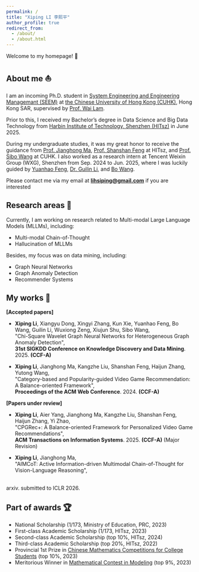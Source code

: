 ```yaml
---
permalink: /
title: "Xiping LI 李熙平"
author_profile: true
redirect_from: 
  - /about/
  - /about.html
---
```


Welcome to my homepage! 🦇



About me ⛵
------

I am an incoming Ph.D. student in [System Engineering and Engineering Managemant (SEEM)](https://www.se.cuhk.edu.hk/) at [the Chinese University of Hong Kong (CUHK)](https://www.cuhk.edu.hk/english/), Hong Kong SAR, supervised by [Prof. Wai Lam](https://www.se.cuhk.edu.hk/people/academic-staff/prof-lam-wai/). 

Prior to this, I received my Bachelor’s degree in Data Science and Big Data Technology from [Harbin Institute of Technology, Shenzhen (HITsz)](https://www.hitsz.edu.cn/index.html) in June 2025. 


During my undergraduate studies, it was my great honor to receive the guidance from [Prof. Jianghong Ma](https://faculty.hitsz.edu.cn/majianghong), [Prof. Shanshan Feng](https://jszy.whu.edu.cn/fengshanshan12/zh_CN/) at HITsz, and [Prof. Sibo Wang](https://www1.se.cuhk.edu.hk/~swang/) at CUHK. I also worked as a research intern at Tencent Weixin Group (WXG), Shenzhen from Sep. 2024 to Jun. 2025, where I was luckily guided by [Yuanhao Feng](https://openreview.net/profile?id=~Yuanhao_Feng2), [Dr. Guilin Li](https://openreview.net/profile?id=~Guilin_Li2), and [Bo Wang](https://openreview.net/profile?id=~Bo_Wang50). 



Please contact me via my email at **lihsiping@gmail.com** if you are interested 



Research areas 🔬
------
Currently, I am working on research related to Multi-modal Large Language Models (MLLMs), including:
- Multi-modal Chain-of-Thought
- Hallucination of MLLMs

Besides, my focus was on data mining, including:
- Graph Neural Networks
- Graph Anomaly Detection
- Recommender Systems


My works 📝
------
**[Accepted papers]** <br>
- **Xiping Li**, Xiangyu Dong, Xingyi Zhang, Kun Xie, Yuanhao Feng, Bo Wang, Guilin Li, Wuxiong Zeng, Xiujun Shu, Sibo Wang,<br>
"Chi-Square Wavelet Graph Neural Networks for Heterogeneous Graph Anomaly Detection",<br>
**31st SIGKDD Conference on Knowledge Discovery and Data Mining**. 2025. **(CCF-A)**

- **Xiping Li**, Jianghong Ma, Kangzhe Liu, Shanshan Feng, Haijun Zhang, Yutong Wang,<br>
"Category-based and Popularity-guided Video Game Recommendation: A Balance-oriented Framework",<br>
**Proceedings of the ACM Web Conference**. 2024. **(CCF-A)**

**[Papers under review]** <br>
- **Xiping Li**, Aier Yang, Jianghong Ma, Kangzhe Liu, Shanshan Feng, Haijun Zhang, Yi Zhao,<br>
"CPGRec+: A Balance-oriented Framework for Personalized Video Game Recommendations",<br>
**ACM Transactions on Information Systems**. 2025. **(CCF-A)** (Major Revision)

- **Xiping Li**, Jianghong Ma, <br>
"AIMCoT: Active Information-driven Multimodal Chain-of-Thought for Vision-Language Reasoning",
<br>
arxiv. submitted to ICLR 2026.

Part of awards 🏆
------
- National Scholarship (1/173, Ministry of Education, PRC, 2023)
- First-class Academic Scholarship (1/173, HITsz, 2023)
- Second-class Academic Scholarship (top 10%, HITsz, 2024)
- Third-class Academic Scholarship (top 20%, HITsz, 2022)
- Provincial 1st Prize in [Chinese Mathematics Competitions for College Students](https://www.cmathc.org.cn/) (top 10%, 2023)
- Meritorious Winner in [Mathematical Contest in Modeling](https://www.comap.com/contests/mcm-icm) (top 9%, 2023)
